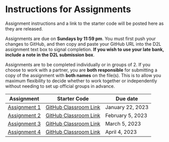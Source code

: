 # Instructions for Assignments
Assignment instructions and a link to the starter code will be posted here as they are released.

Assignments are due on **Sundays by 11:59 pm**. You must first push your changes to GitHub, and then copy and paste your GitHub URL into the D2L assignment text box to signal completion. **If you wish to use your late bank, include a note in the D2L submission box**.

Assignments are to be completed individually or in groups of 2. If you choose to work with a partner, you are **both responsible** for submitting a copy of the assignment with **both names** on the file(s). This is to allow you maximum flexibility to decide whether to work together or independently without needing to set up official groups in advance.

| Assignment                                | Starter Code                                                     | Due date         |
| ----------------------------------------- | ---------------------------------------------------------------- | ---------------- |
| [Assignment 1](01-algorithms)             | [GitHub Classroom Link](https://classroom.github.com/a/nozENsU3) | January 22, 2023 |
| [Assignment 2](02-ipo)                    | [GitHub Classroom Link](https://classroom.github.com/a/Q3Hdjb1t) | February 5, 2023 |
| [Assignment 3](03-functions-decisions.md) | [GitHub Classroom Link](https://classroom.github.com/a/qyDkb1T3) | March 5, 2023    |
| [Assignment 4](04-comprehensive.md)       | [GitHub Classroom Link](https://classroom.github.com/a/HfDY8xxK) | April 4, 2023    |